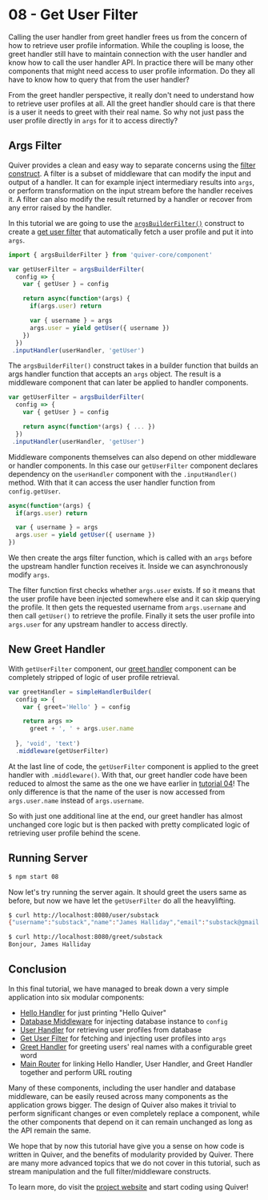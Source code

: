 # 08 - Get User Filter

Calling the user handler from greet handler frees us from the concern of how to retrieve user profile information. While the coupling is loose, the greet handler still have to maintain connection with the user handler and know how to call the user handler API. In practice there will be many other components that might need access to user profile information. Do they all have to know how to query that from the user handler?

From the greet handler perspective, it really don't need to understand how to retrieve user profiles at all. All the greet handler should care is that there is a user it needs to greet with their real name. So why not just pass the user profile directly in `args` for it to access directly?

## Args Filter

Quiver provides a clean and easy way to separate concerns using the [filter construct](https://github.com/quiverjs/doc/wiki/Architecture-Constructs#filter). A filter is a subset of middleware that can modify the input and output of a handler. It can for example inject intermediary results into `args`, or perform transformation on the input stream before the handler receives it. A filter can also modify the result returned by a handler or recover from any error raised by the handler.

In this tutorial we are going to use the [`argsBuilderFilter()`](https://github.com/quiverjs/doc/wiki/Filter-Components#args-builder-filter) construct to create a [get user filter](user.js) that automatically fetch a user profile and put it into `args`.

```javascript
import { argsBuilderFilter } from 'quiver-core/component'

var getUserFilter = argsBuilderFilter(
  config => {
    var { getUser } = config

    return async(function*(args) {
      if(args.user) return

      var { username } = args
      args.user = yield getUser({ username })
    })
  })
 .inputHandler(userHandler, 'getUser')
```

The `argsBuilderFilter()` construct takes in a builder function that builds an args handler function that accepts an `args` object. The result is a middleware component that can later be applied to handler components.

```javascript
var getUserFilter = argsBuilderFilter(
  config => {
    var { getUser } = config

    return async(function*(args) { ... })
  })
 .inputHandler(userHandler, 'getUser')
```

Middleware components themselves can also depend on other middleware or handler components. In this case our `getUserFilter` component declares dependency on the `userHandler` component with the `.inputHandler()` method. With that it can access the user handler function from `config.getUser`.

```javascript
async(function*(args) {
  if(args.user) return

  var { username } = args
  args.user = yield getUser({ username })
})
```

We then create the args filter function, which is called with an `args` before the upstream handler function receives it. Inside we can asynchronously modify `args`. 

The filter function first checks whether `args.user` exists. If so it means that the user profile have been injected somewhere else and it can skip querying the profile. It then gets the requested username from `args.username` and then call `getUser()` to retrieve the profile. Finally it sets the user profile into `args.user` for any upstream handler to access directly.

## New Greet Handler

With `getUserFilter` component, our [greet handler](greet.js) component can be completely stripped of logic of user profile retrieval.

```javascript
var greetHandler = simpleHandlerBuilder(
  config => {
    var { greet='Hello' } = config

    return args =>
      greet + ', ' + args.user.name
      
  }, 'void', 'text')
  .middleware(getUserFilter)
```

At the last line of code, the `getUserFilter` component is applied to the greet handler with `.middleware()`. With that, our greet handler code have been reduced to almost the same as the one we have earlier in [tutorial 04](../04/greet.js)! The only difference is that the name of the user is now accessed from `args.user.name` instead of `args.username`.

So with just one additional line at the end, our greet handler has almost unchanged core logic but is then packed with pretty complicated logic of retrieving user profile behind the scene.

## Running Server

```bash
$ npm start 08
```

Now let's try running the server again. It should greet the users same as before, but now we have let the `getUserFilter` do all the heavylifting.

```bash
$ curl http://localhost:8080/user/substack
{"username":"substack","name":"James Halliday","email":"substack@gmail.com","_id":"k06BHk28NguWWD6v"}

$ curl http://localhost:8080/greet/substack
Bonjour, James Halliday
```

## Conclusion

In this final tutorial, we have managed to break down a very simple application into six modular components:

  - [Hello Handler](component.js) for just printing "Hello Quiver"
  - [Database Middleware](database.js) for injecting database instance to `config`
  - [User Handler](user.js) for retrieving user profiles from database
  - [Get User Filter](user.js) for fetching and injecting user profiles into `args`
  - [Greet Handler](greet.js) for greeting users' real names with a configurable greet word
  - [Main Router](component.js) for linking Hello Handler, User Handler, and Greet Handler together and perform URL routing

Many of these components, including the user handler and database middleware, can be easily reused across many components as the application grows bigger. The design of Quiver also makes it trivial to perform significant changes or even completely replace a component, while the other components that depend on it can remain unchanged as long as the API remain the same.

We hope that by now this tutorial have give you a sense on how code is written in Quiver, and the benefits of modularity provided by Quiver. There are many more advanced topics that we do not cover in this tutorial, such as stream manipulation and the full filter/middleware constructs.

To learn more, do visit the [project website](http://quiverjs.org) and start coding using Quiver!